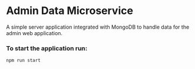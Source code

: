 # Admin Data Microservice

A simple server application integrated with MongoDB  to handle data for the admin web application.

### To start the application run:
```
npm run start
```
  